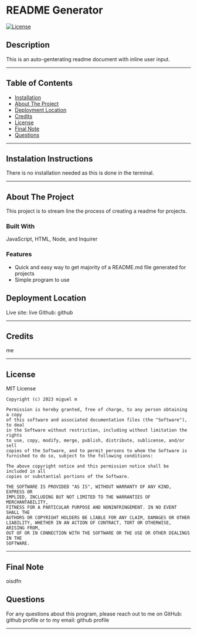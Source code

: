 # README Generator
<!-- Title  -->
[![License](https://img.shields.io/badge/license-MIT-blue.svg)](https://opensource.org/licenses/MIT)
<!-- Title  -->

## Description
This is an auto-genterating readme document with inline user input.

---

## Table of Contents

<!-- Table of Contents -->

- [Installation](#installation)
- [About The Project](#about_project)
- [Deployment Location](#deployment_location)
- [Credits](#credits)
- [License](#license)
- [Final Note](#final_note)
- [Questions](#questions)

---

## Instalation Instructions
There is no installation needed as this is done in the terminal.

---

## About The Project <a id="about_project"></a>
<!-- About the Project -->
This project is to stream line the process of creating a readme for projects.

### Built With
<!-- Built With -->
JavaScript, HTML, Node, and Inquirer

### Features
<!-- Features -->

* Quick and easy way to get majority of a README.md file generated for projects
* Simple program to use

## Deployment Location

<!-- Deployment Location -->
Live site: live
Github: github

<!-- screen shot example of project -->
<!-- ![Page on start up](assets/Images/screen-shot1.JPG) -->

---

## Credits
me

---

## License
MIT License

    Copyright (c) 2023 miguel m
    
    Permission is hereby granted, free of charge, to any person obtaining a copy
    of this software and associated documentation files (the "Software"), to deal
    in the Software without restriction, including without limitation the rights
    to use, copy, modify, merge, publish, distribute, sublicense, and/or sell
    copies of the Software, and to permit persons to whom the Software is
    furnished to do so, subject to the following conditions:
    
    The above copyright notice and this permission notice shall be included in all
    copies or substantial portions of the Software.
    
    THE SOFTWARE IS PROVIDED "AS IS", WITHOUT WARRANTY OF ANY KIND, EXPRESS OR
    IMPLIED, INCLUDING BUT NOT LIMITED TO THE WARRANTIES OF MERCHANTABILITY,
    FITNESS FOR A PARTICULAR PURPOSE AND NONINFRINGEMENT. IN NO EVENT SHALL THE
    AUTHORS OR COPYRIGHT HOLDERS BE LIABLE FOR ANY CLAIM, DAMAGES OR OTHER
    LIABILITY, WHETHER IN AN ACTION OF CONTRACT, TORT OR OTHERWISE, ARISING FROM,
    OUT OF OR IN CONNECTION WITH THE SOFTWARE OR THE USE OR OTHER DEALINGS IN THE
    SOFTWARE.

---

## Final Note <a id="final_note"></a>
<!-- Final Note -->
oisdfn

## Questions
For any questions about this program, please reach out to me on GitHub: github profile or to my email: github profile

---
    